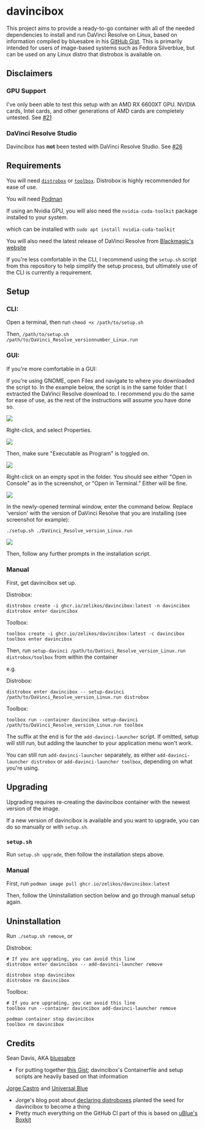 # davincibox

This project aims to provide a ready-to-go container with all of the needed dependencies to install and run DaVinci Resolve on Linux, based on information compiled by bluesabre in his [GitHub Gist](https://gist.github.com/bluesabre/8814afece711b0ca49de34c41e50b296). This is primarily intended for users of image-based systems such as Fedora Silverblue, but can be used on any Linux distro that distrobox is available on.

## Disclaimers

### GPU Support

I've only been able to test this setup with an AMD RX 6600XT GPU. NVIDIA cards, Intel cards, and other generations of AMD cards are completely untested. See [#21](https://github.com/zelikos/davincibox/issues/21)

### DaVinci Resolve Studio

Davincibox has **not** been tested with DaVinci Resolve Studio. See [#26](https://github.com/zelikos/davincibox/issues/26)

## Requirements

You will need [`distrobox`](https://github.com/89luca89/distrobox) or [`toolbox`](https://github.com/containers/toolbox). Distrobox is highly recommended for ease of use.

You will need [Podman](https://podman.io/)

If using an Nvidia GPU, you will also need the `nvidia-cuda-toolkit` package installed to your system.

which can be installed with `sudo apt install nvidia-cuda-toolkit`

You will also need the latest release of DaVinci Resolve from [Blackmagic's website](https://www.blackmagicdesign.com/products/davinciresolve)

If you're less comfortable in the CLI, I recommend using the `setup.sh` script from this repository to help simplify the setup process, but ultimately use of the CLI is currently a requirement.

## Setup

### CLI:

Open a terminal, then run `chmod +x /path/to/setup.sh`

Then, `/path/to/setup.sh /path/to/DaVinci_Resolve_versionnumber_Linux.run`

### GUI:

If you're more comfortable in a GUI:

If you're using GNOME, open Files and navigate to where you downloaded the script to. In the example below, the script is in the same folder that I extracted the DaVinci Resolve download to. I recommend you do the same for ease of use, as the rest of the instructions will assume you have done so.

![](screenshots/setup_01.webp)

Right-click, and select Properties.

![](screenshots/setup_02.webp)

Then, make sure "Executable as Program" is toggled on.

![](screenshots/setup_03.webp)

Right-click on an empty spot in the folder. You should see either "Open in Console" as in the screenshot, or "Open in Terminal." Either will be fine.

![](screenshots/setup_04.webp)

In the newly-opened terminal window, enter the command below. Replace 'version' with the version of DaVinci Resolve that you are installing (see screenshot for example):

```
./setup.sh ./DaVinci_Resolve_version_Linux.run
```

![](screenshots/setup_05.webp)

Then, follow any further prompts in the installation script.

### Manual

First, get davincibox set up.

Distrobox:

```
distrobox create -i ghcr.io/zelikos/davincibox:latest -n davincibox
distrobox enter davincibox
```

Toolbox:

```
toolbox create -i ghcr.io/zelikos/davincibox:latest -c davincibox
toolbox enter davincibox
```

Then, run `setup-davinci /path/to/DaVinci_Resolve_version_Linux.run distrobox/toolbox` from within the container

e.g.

Distrobox:

```
distrobox enter davincibox -- setup-davinci /path/to/DaVinci_Resolve_version_Linux.run distrobox
```

Toolbox:

```
toolbox run --container davincibox setup-davinci /path/to/DaVinci_Resolve_version_Linux.run toolbox
```

The suffix at the end is for the `add-davinci-launcher` script. If omitted, setup will still run, but adding the launcher to your application menu won't work.

You can still run `add-davinci-launcher` separately, as either `add-davinci-launcher distrobox` or `add-davinci-launcher toolbox`, depending on what you're using.

## Upgrading

Upgrading requires re-creating the davincibox container with the newest version of the image.

If a new version of davincibox is available and you want to upgrade, you can do so manually or with `setup.sh`.

### `setup.sh`

Run `setup.sh upgrade`, then follow the installation steps above.

### Manual

First, run `podman image pull ghcr.io/zelikos/davincibox:latest`

Then, follow the Uninstallation section below and go through manual setup again.

## Uninstallation

Run `./setup.sh remove`, or

Distrobox:

```
# If you are upgrading, you can avoid this line
distrobox enter davincibox -- add-davinci-launcher remove

distrobox stop davincibox
distrobox rm davincibox
```

Toolbox:

```
# If you are upgrading, you can avoid this line
toolbox run --container davincibox add-davinci-launcher remove

podman container stop davincibox
toolbox rm davincibox
```

## Credits

Sean Davis, AKA [bluesabre](https://github.com/bluesabre)
- For putting together [this Gist](https://gist.github.com/bluesabre/8814afece711b0ca49de34c41e50b296); davincibox's Containerfile and setup scripts are heavily based on that information

[Jorge Castro](https://github.com/castrojo) and [Universal Blue](https://github.com/ublue-os)
- Jorge's blog post about [declaring distroboxes](https://www.ypsidanger.com/declaring-your-own-personal-distroboxes/) planted the seed for davincibox to become a thing
- Pretty much everything on the GitHub CI part of this is based on [uBlue's Boxkit](https://github.com/ublue-os/boxkit)
